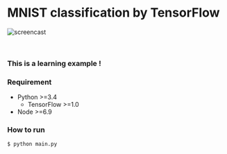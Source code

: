 # MNIST classification by TensorFlow #



![screencast](https://cloud.githubusercontent.com/assets/80381/11339453/f04f885e-923c-11e5-8845-33c16978c54d.gif)

​	

### **This is a learning example !**



### Requirement ###

- Python >=3.4
  - TensorFlow >=1.0
- Node >=6.9


### How to run ###

    $ python main.py

